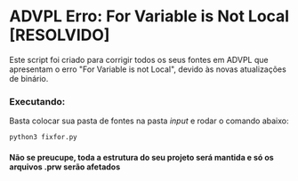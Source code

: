 # ADVPL Erro: For Variable is Not Local [RESOLVIDO]

Este script foi criado para corrigir todos os seus fontes em ADVPL que apresentam o erro "For Variable is not Local", devido às novas atualizações de binário.

### Executando:

Basta colocar sua pasta de fontes na pasta *input* e rodar o comando abaixo:

```bash
python3 fixfor.py
```

#### Não se preucupe, toda a estrutura do seu projeto será mantida e só os arquivos .prw serão afetados